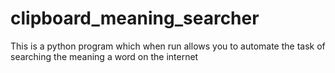 # clipboard_meaning_searcher
This is a python program which when run allows you to automate the task of searching the meaning a word on the internet
